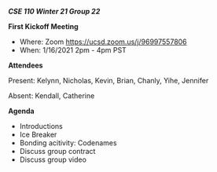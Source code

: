 ***CSE 110 Winter 21 Group 22***

**First Kickoff Meeting**
  - Where: Zoom https://ucsd.zoom.us/j/96997557806
  - When: 1/16/2021 2pm - 4pm PST
  
**Attendees**

Present: Kelynn, Nicholas, Kevin, Brian, Chanly, Yihe, Jennifer

Absent: Kendall, Catherine

**Agenda**

  - Introductions
  - Ice Breaker
  - Bonding acitivity: Codenames
  - Discuss group contract
  - Discuss group video
  
  
